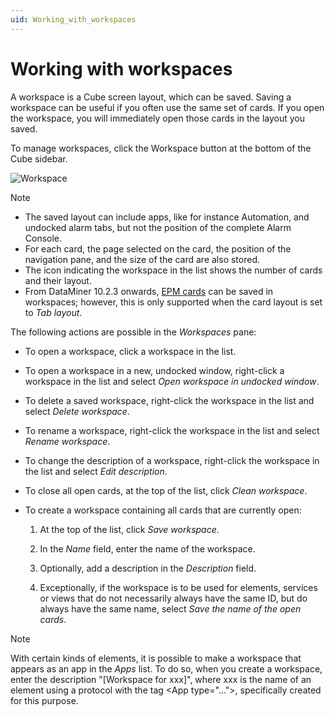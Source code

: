 ```yaml
---
uid: Working_with_workspaces
---
```


# Working with workspaces

A workspace is a Cube screen layout, which can be saved. Saving a workspace can be useful if you often use the same set of cards. If you open the workspace, you will immediately open those cards in the layout you saved.

To manage workspaces, click the Workspace button at the bottom of the Cube sidebar.

![Workspace](~/user-guide/images/Workspace.gif)

> [!NOTE]
>
> - The saved layout can include apps, like for instance Automation, and undocked alarm tabs, but not the position of the complete Alarm Console.
> - For each card, the page selected on the card, the position of the navigation pane, and the size of the card are also stored.
> - The icon indicating the workspace in the list shows the number of cards and their layout.
> - From DataMiner 10.2.3 onwards, [EPM cards](xref:EPM) can be saved in workspaces; however, this is only supported when the card layout is set to *Tab layout*.

The following actions are possible in the *Workspaces* pane:

- To open a workspace, click a workspace in the list.

- To open a workspace in a new, undocked window, right-click a workspace in the list and select *Open workspace in undocked window*.

- To delete a saved workspace, right-click the workspace in the list and select *Delete workspace*.

- To rename a workspace, right-click the workspace in the list and select *Rename workspace*.

- To change the description of a workspace, right-click the workspace in the list and select *Edit description*.

- To close all open cards, at the top of the list, click *Clean workspace*.

- To create a workspace containing all cards that are currently open:

   1. At the top of the list, click *Save workspace*.

   1. In the *Name* field, enter the name of the workspace.

   1. Optionally, add a description in the *Description* field.

   1. Exceptionally, if the workspace is to be used for elements, services or views that do not necessarily always have the same ID, but do always have the same name, select *Save the name of the open cards*.

> [!NOTE]
> With certain kinds of elements, it is possible to make a workspace that appears as an app in the *Apps* list. To do so, when you create a workspace, enter the description "\[Workspace for xxx\]", where xxx is the name of an element using a protocol with the tag \<App type="...">, specifically created for this purpose.
